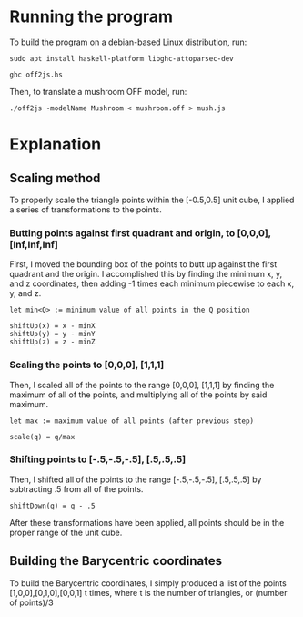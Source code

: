 Running the program
===================

To build the program on a debian-based Linux distribution, run:

`sudo apt install haskell-platform libghc-attoparsec-dev`

`ghc off2js.hs`

Then, to translate a mushroom OFF model, run:

`./off2js -modelName Mushroom < mushroom.off > mush.js`

Explanation
===========

Scaling method
--------------

To properly scale the triangle points within the \[-0.5,0.5\] unit cube,
I applied a series of transformations to the points.

### Butting points against first quadrant and origin, to \[0,0,0\], \[Inf,Inf,Inf\]

First, I moved the bounding box of the points to butt up against the
first quadrant and the origin. I accomplished this by finding the
minimum x, y, and z coordinates, then adding -1 times each minimum
piecewise to each x, y, and z.

    let min<Q> := minimum value of all points in the Q position

    shiftUp(x) = x - minX
    shiftUp(y) = y - minY
    shiftUp(z) = z - minZ

### Scaling the points to \[0,0,0\], \[1,1,1\]

Then, I scaled all of the points to the range \[0,0,0\], \[1,1,1\] by
finding the maximum of all of the points, and multiplying all of the
points by said maximum.

    let max := maximum value of all points (after previous step)

    scale(q) = q/max

### Shifting points to \[-.5,-.5,-.5\], \[.5,.5,.5\]

Then, I shifted all of the points to the range \[-.5,-.5,-.5\],
\[.5,.5,.5\] by subtracting .5 from all of the points.

    shiftDown(q) = q - .5

After these transformations have been applied, all points should be in
the proper range of the unit cube.

Building the Barycentric coordinates
------------------------------------

To build the Barycentric coordinates, I simply produced a list of the
points \[1,0,0\],\[0,1,0\],\[0,0,1\] t times, where t is the number of
triangles, or (number of points)/3
